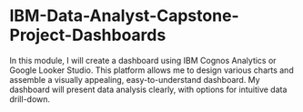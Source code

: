 # IBM-Data-Analyst-Capstone-Project-Dashboards
In this module, I will create a dashboard using IBM Cognos Analytics or Google Looker Studio. This platform allows me to design various charts and assemble a visually appealing, easy-to-understand dashboard. My dashboard will present data analysis clearly, with options for intuitive data drill-down.

